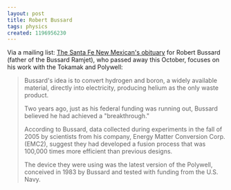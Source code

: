 ```yaml
---
layout: post
title: Robert Bussard
tags: physics
created: 1196956230
---
```

Via a mailing list:  [The Santa Fe New Mexican's obituary](http://www.santafenewmexican.com/SantaFeNorthernNM/Robert_Bussard__1928_2007_Physicist_known_for_pursuits_into_fus)  for Robert Bussard (father of the Bussard Ramjet), who passed away this October, focuses on his work with the Tokamak and Polywell:

> Bussard's idea is to convert hydrogen and boron, a widely available material, directly into electricity, producing helium as the only waste product.
>
> Two years ago, just as his federal funding was running out, Bussard believed he had achieved a "breakthrough."<!--break-->
>
> According to Bussard, data collected during experiments in the fall of 2005 by scientists from his company, Energy Matter Conversion Corp. (EMC2), suggest they had developed a fusion process that was 100,000 times more efficient than previous designs.
>
> The device they were using was the latest version of the Polywell, conceived in 1983 by Bussard and tested with funding from the U.S. Navy.
